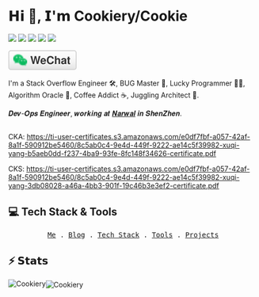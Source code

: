 # 𝗛𝗶 👋, 𝗜'𝗺 Cookiery/Cookie

[![](https://img.shields.io/badge/-%40Cookiery-181717?style=flat-square&logo=github)](https://github.com/Cookiery)
[![](https://img.shields.io/badge/-%40Cookiery-26A5E4?style=flat-square&logo=telegram)](https://t.me/)
[![](https://img.shields.io/badge/-yangxuqi000@gmail.com-EA4335?style=flat-square&logo=gmail&logoColor=fff)](mailto:yangxuqi000@gmail.com)
[![](https://img.shields.io/website?style=flat-square&up_message=pelin.cc&url=https%3A%2F%2Fwww.pelin.cc)](https://www.pelin.cc)
![](https://komarev.com/ghpvc/?username=Cookiery&style=flat-square)

<a href=""><img src="wechat/wechat.svg" alt="微信"></a>


I'm a 
Stack Overflow Engineer 🛠,
BUG Master 🐞, 
Lucky Programmer 🧑‍💻, 
Algorithm Oracle 🔮, 
Coffee Addict ☕️, 
Juggling Architect 🤡.

𝑫𝒆𝒗-𝑶𝒑𝒔 𝑬𝒏𝒈𝒊𝒏𝒆𝒆𝒓, 𝒘𝒐𝒓𝒌𝒊𝒏𝒈 𝒂𝒕 [𝑵𝒂𝒓𝒘𝒂𝒍](https://narwal.com/) 𝒊𝒏 𝑺𝒉𝒆𝒏𝒁𝒉𝒆𝒏.

## 

CKA: https://ti-user-certificates.s3.amazonaws.com/e0df7fbf-a057-42af-8a1f-590912be5460/8c5ab0c4-9e4d-449f-9222-ae14c5f39982-xuqi-yang-b5aeb0dd-f237-4ba9-93fe-8fc148f34626-certificate.pdf

CKS: https://ti-user-certificates.s3.amazonaws.com/e0df7fbf-a057-42af-8a1f-590912be5460/8c5ab0c4-9e4d-449f-9222-ae14c5f39982-xuqi-yang-3db08028-a46a-4bb3-901f-19c46b3e3ef2-certificate.pdf



## 💻 Tech Stack & Tools

<p align="center">
  <samp>
    <a href="">Me</a> .
    <a href="">Blog</a> .
    <a href="">Tech Stack</a> .
    <a href="">Tools</a> .
    <a href="">Projects</a>
  </samp>
</p>

## ⚡️ 𝗦𝘁𝗮𝘁𝘀

<img height="165" align="left" src="https://github-readme-stats.vercel.app/api?username=Cookiery&show_icons=true&locale=en" alt="Cookiery" />

<img align="center" src="https://github-readme-stats.vercel.app/api/top-langs?username=Cookiery&show_icons=true&locale=en&layout=compact" alt="Cookiery" />
